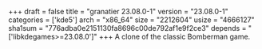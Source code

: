 +++
draft = false
title = "granatier 23.08.0-1"
version = "23.08.0-1"
categories = ['kde5']
arch = "x86_64"
size = "2212604"
usize = "4666127"
sha1sum = "776adba0e2151130fa8696c00de792af1e9f2ce3"
depends = "['libkdegames>=23.08.0']"
+++
A clone of the classic Bomberman game.